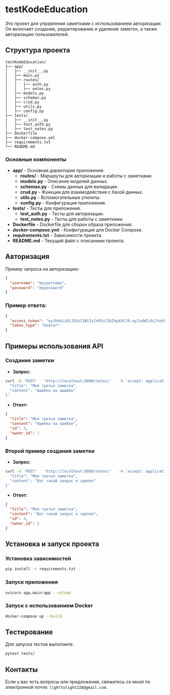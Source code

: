 
# testKodeEducation

Это проект для управления заметками с использованием авторизации. Он включает создание, редактирование и удаление заметок, а также авторизацию пользователей.

## Структура проекта

```plaintext
testKodeEducation/
├── app/
│   ├── __init__.py
│   ├── main.py
│   ├── routes/
│   │   ├── auth.py
│   │   ├── notes.py
│   ├── models.py
│   ├── schemas.py
│   ├── crud.py
│   ├── utils.py
│   ├── config.py
├── tests/
│   ├── __init__.py
│   ├── test_auth.py
│   ├── test_notes.py
├── Dockerfile
├── docker-compose.yml
├── requirements.txt
└── README.md
```

### Основные компоненты

- **app/** - Основная директория приложения.
  - **routes/** - Маршруты для авторизации и работы с заметками.
  - **models.py** - Описание моделей данных.
  - **schemas.py** - Схемы данных для валидации.
  - **crud.py** - Функции для взаимодействия с базой данных.
  - **utils.py** - Вспомогательные утилиты.
  - **config.py** - Конфигурация приложения.
- **tests/** - Тесты для приложения.
  - **test_auth.py** - Тесты для авторизации.
  - **test_notes.py** - Тесты для работы с заметками.
- **Dockerfile** - Dockerfile для сборки образа приложения.
- **docker-compose.yml** - Конфигурация для Docker Compose.
- **requirements.txt** - Зависимости проекта.
- **README.md** - Текущий файл с описанием проекта.

## Авторизация

Пример запроса на авторизацию:

```json
{
  "username": "myusername",
  "password": "mypassword"
}
```

### Пример ответа:

```json
{
  "access_token": "eyJhbGciOiJIUzI1NiIsInR5cCI6IkpXVCJ9.eyJzdWIiOiJteXVzZXJuYW1lIn0.XI7omJww32ltJpU6JQ6vLasyxUmSAiDG1ZMWD6XDyGY",
  "token_type": "bearer"
}
```

## Примеры использования API

### Создание заметки

- **Запрос:**

```bash
curl -X 'POST'   'http://localhost:8000/notes/'   -H 'accept: application/json'   -H 'Authorization: Bearer <ВАШ_ТОКЕН>'   -H 'Content-Type: application/json'   -d '{
  "title": "Моя третья заметка",
  "content": "Ашибка на ашышбе"
}'
```

- **Ответ:**

```json
{
  "title": "Моя третья заметка",
  "content": "Ошибка на ошибке",
  "id": 3,
  "owner_id": 1
}
```

### Второй пример создания заметки

- **Запрос:**

```bash
curl -X 'POST'   'http://localhost:8000/notes/'   -H 'accept: application/json'   -H 'Authorization: Bearer <ВАШ_ТОКЕН>'   -H 'Content-Type: application/json'   -d '{
  "title": "Моя третья заметка",
  "content": "Ват такай запрас я сделол"
}'
```

- **Ответ:**

```json
{
  "title": "Моя третья заметка",
  "content": "Вот такой запрос я сделал",
  "id": 4,
  "owner_id": 1
}
```

## Установка и запуск проекта

### Установка зависимостей

```bash
pip install -r requirements.txt
```

### Запуск приложения

```bash
uvicorn app.main:app --reload
```

### Запуск с использованием Docker

```bash
docker-compose up --build
```

## Тестирование

Для запуска тестов выполните:

```bash
pytest tests/
```

## Контакты

Если у вас есть вопросы или предложения, свяжитесь со мной по электронной почте: `lighttolight228@gmail.com`.
